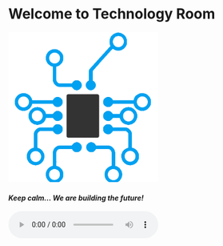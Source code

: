 # **Welcome to Technology Room**
<div class="image"> <img src="logo.png" width="300px">	 </div>

#### *Keep calm... We are building the future!*

<div>

<audio autoplay="autoplay" controls="controls">
  
  <source src="speech.mp3" type="audio/mpeg"> </source>

</audio>

</div>
